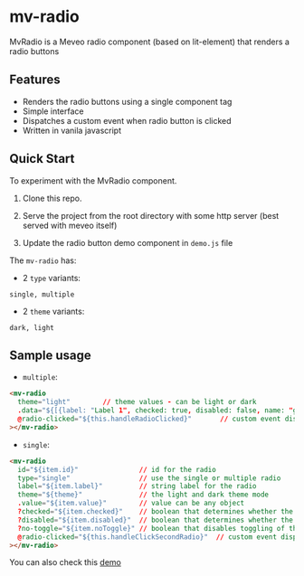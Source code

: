 # mv-radio

MvRadio is a Meveo radio component (based on lit-element) that renders a radio buttons

## Features
- Renders the radio buttons using a single component tag
- Simple interface
- Dispatches a custom event when radio button is clicked
- Written in vanila javascript


## Quick Start

To experiment with the MvRadio component.

1. Clone this repo.

2. Serve the project from the root directory with some http server (best served with meveo itself)

3. Update the radio button demo component in `demo.js` file

The `mv-radio` has:
 - 2 `type` variants:
```
single, multiple
```
- 2 `theme` variants:
```
dark, light
```

## Sample usage
- `multiple`:
```html
<mv-radio
  theme="light"        // theme values - can be light or dark
  .data="${[{label: "Label 1", checked: true, disabled: false, name: "groupName", value: "1" }]}"       // Array of objects for the radio buttons
  @radio-clicked="${this.handleRadioClicked}"       // custom event dispatched when the radio button is clicked  
></mv-radio>
```
- `single`:
```html
<mv-radio
  id="${item.id}"               // id for the radio
  type="single"                 // use the single or multiple radio
  label="${item.label}"         // string label for the radio
  theme="${theme}"              // the light and dark theme mode
  .value="${item.value}"        // value can be any object
  ?checked="${item.checked}"    // boolean that determines whether the radio is selected or not
  ?disabled="${item.disabled}"  // boolean that determines whether the radio is used or not
  ?no-toggle="${item.noToggle}" // boolean that disables toggling of the radio
  @radio-clicked="${this.handleClickSecondRadio}"  // custom event dispatched when the radio button is clicked
></mv-radio>
```


You can also check this [demo](https://radio.meveo.org/)
